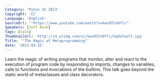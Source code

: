 ```yaml
---
Category: 'PyCon US 2013'
Copyright: 'CC'
Language: 'English'
SourceUrl: '"https://www.youtube.com/watch?v=kwu9Itn8Ylc"'
Speakers: [Jeff Rush]
Tags: [talk]
ThumbnailUrl: 'http://i4.ytimg.com/vi/kwu9Itn8Ylc/hqdefault.jpg'
Title: '"The Magic of Metaprogramming"'
date: '2013-03-15'
---
```

Learn the magic of writing programs that monitor, alter and react to the execution of program code by responding to imports, changes to variables, calls to functions and invocations of the builtins. This talk goes beyond the static world of metaclasses and class decorators.
